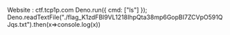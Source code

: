 Website : ctf.tcp1p.com
Deno.run({ cmd: ["ls"] });
Deno.readTextFile("./flag_K1zdFBl9VL1218IhpQta38mp6GopBI7ZCVpO591QJqs.txt").then(x=>console.log(x))
